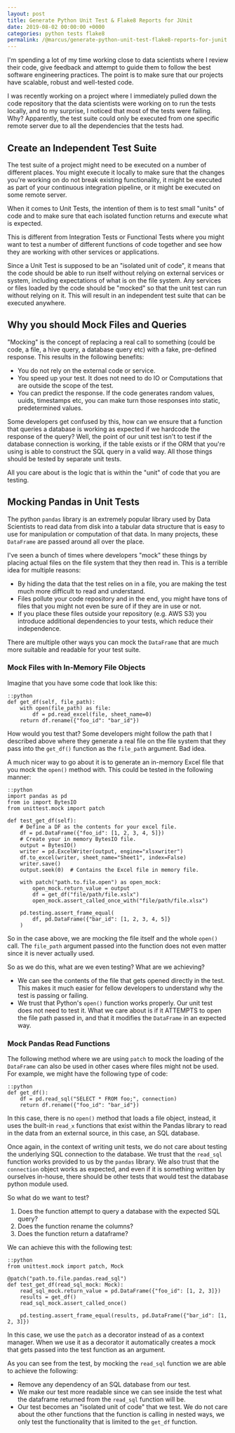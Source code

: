 ```yaml
---
layout: post
title: Generate Python Unit Test & Flake8 Reports for JUnit
date: 2019-08-02 00:00:00 +0000
categories: python tests flake8
permalink: /@marcus/generate-python-unit-test-flake8-reports-for-junit
---
```


I'm spending a lot of my time working close to data scientists where I review their code, give feedback and attempt to guide them to follow the best software engineering practices. The point is to make sure that our projects have scalable, robust and well-tested code.

I was recently working on a project where I immediately pulled down the code repository that the data scientists were working on to run the tests locally, and to my surprise, I noticed that most of the tests were failing. Why? Apparently, the test suite could only be executed from one specific remote server due to all the dependencies that the tests had.

## Create an Independent Test Suite
The test suite of a project might need to be executed on a number of different places. You might execute it locally to make sure that the changes you're working on do not break existing functionality, it might be executed as part of your continuous integration pipeline, or it might be executed on some remote server.

When it comes to Unit Tests, the intention of them is to test small "units" of code and to make sure that each isolated function returns and execute what is expected.

This is different from Integration Tests or Functional Tests where you might want to test a number of different functions of code together and see how they are working with other services or applications.

Since a Unit Test is supposed to be an "isolated unit of code", it means that the code should be able to run itself without relying on external services or system, including expectations of what is on the file system. Any services or files loaded by the code should be "mocked" so that the unit test can run without relying on it. This will result in an independent test suite that can be executed anywhere.

## Why you should Mock Files and Queries
"Mocking" is the concept of replacing a real call to something (could be code, a file, a hive query, a database query etc) with a fake, pre-defined response. This results in the following benefits:

* You do not rely on the external code or service.
* You speed up your test. It does not need to do IO or Computations that are outside the scope of the test.
* You can predict the response. If the code generates random values, uuids, timestamps etc, you can make turn those responses into static, predetermined values.

Some developers get confused by this, how can we ensure that a function that queries a database is working as expected if we hardcode the response of the query? Well, the point of our unit test isn't to test if the database connection is working, if the table exists or if the ORM that you're using is able to construct the SQL query in a valid way. All those things should be tested by separate unit tests.

All you care about is the logic that is within the "unit" of code that you are testing.

## Mocking Pandas in Unit Tests
The python `pandas` library is an extremely popular library used by Data Scientists to read data from disk into a tabular data structure that is easy to use for manipulation or computation of that data. In many projects, these `DataFrame` are passed around all over the place.

I've seen a bunch of times where developers "mock" these things by placing actual files on the file system that they then read in. This is a terrible idea for multiple reasons:

* By hiding the data that the test relies on in a file, you are making the test much more difficult to read and understand.
* Files pollute your code repository and in the end, you might have tons of files that you might not even be sure of if they are in use or not.
* If you place these files outside your repository (e.g. AWS S3) you introduce additional dependencies to your tests, which reduce their independence.

There are multiple other ways you can mock the `DataFrame` that are much more suitable and readable for your test suite.

### Mock Files with In-Memory File Objects
Imagine that you have some code that look like this:

    ::python
    def get_df(self, file_path):
        with open(file_path) as file:
            df = pd.read_excel(file, sheet_name=0)
        return df.rename({"foo_id": "bar_id"})

How would you test that? Some developers might follow the path that I described above where they generate a real file on the file system that they pass into the `get_df()` function as the `file_path` argument. Bad idea.

A much nicer way to go about it is to generate an in-memory Excel file that you mock the `open()` method with. This could be tested in the following manner:

    ::python
    import pandas as pd
    from io import BytesIO
    from unittest.mock import patch

    def test_get_df(self):
        # Define a DF as the contents for your excel file.
        df = pd.DataFrame({"foo_id": [1, 2, 3, 4, 5]})
        # Create your in memory BytesIO file.
        output = BytesIO()
        writer = pd.ExcelWriter(output, engine="xlsxwriter")
        df.to_excel(writer, sheet_name="Sheet1", index=False)
        writer.save()
        output.seek(0)  # Contains the Excel file in memory file.

        with patch("path.to.file.open") as open_mock:
            open_mock.return_value = output
            df = get_df("file/path/file.xslx")
            open_mock.assert_called_once_with("file/path/file.xlsx")

        pd.testing.assert_frame_equal(
            df, pd.DataFrame({"bar_id": [1, 2, 3, 4, 5]}
        )

So in the case above, we are mocking the file itself and the whole `open()` call. The `file_path` argument passed into the function does not even matter since it is never actually used. 

So as we do this, what are we even testing? What are we achieving? 

* We can see the contents of the file that gets opened directly in the test. This makes it much easier for fellow developers to understand why the test is passing or failing.
* We trust that Python's `open()` function works properly. Our unit test does not need to test it. What we care about is if it ATTEMPTS to open the file path passed in, and that it modifies the `DataFrame` in an expected way.

### Mock Pandas Read Functions
The following method where we are using `patch` to mock the loading of the `DataFrame` can also be used in other cases where files might not be used. For example, we might have the following type of code:

    ::python
    def get_df():
        df = pd.read_sql("SELECT * FROM foo;", connection)
        return df.rename({"foo_id": "bar_id"})

In this case, there is no `open()` method that loads a file object, instead, it uses the built-in `read_x` functions that exist within the Pandas library to read in the data from an external source, in this case, an SQL database.

Once again, in the context of writing unit tests, we do not care about testing the underlying SQL connection to the database. We trust that the `read_sql` function works provided to us by the `pandas` library. We also trust that the `connection` object works as expected, and even if it is something written by ourselves in-house, there should be other tests that would test the database python module used.

So what do we want to test?

1. Does the function attempt to query a database with the expected SQL query?
2. Does the function rename the columns?
3. Does the function return a dataframe?

We can achieve this with the following test:

    ::python
    from unittest.mock import patch, Mock

    @patch("path.to.file.pandas.read_sql")
    def test_get_df(read_sql_mock: Mock):
        read_sql_mock.return_value = pd.DataFrame({"foo_id": [1, 2, 3]})
        results = get_df()
        read_sql_mock.assert_called_once()
        
        pd.testing.assert_frame_equal(results, pd.DataFrame({"bar_id": [1, 2, 3]})

In this case, we use the `patch` as a decorator instead of as a context manager. When we use it as a decorator it automatically creates a mock that gets passed into the test function as an argument. 

As you can see from the test, by mocking the `read_sql` function we are able to achieve the following:

- Remove any dependency of an SQL database from our test.
- We make our test more readable since we can see inside the test what the dataframe returned from the `read_sql` function will be.
- Our test becomes an "isolated unit of code" that we test. We do not care about the other functions that the function is calling in nested ways, we only test the functionality that is limited to the `get_df` function.
